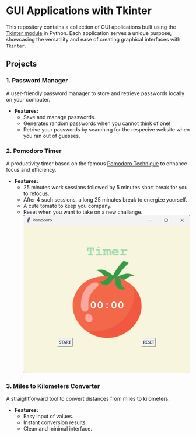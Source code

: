 # GUI Applications with Tkinter

This repository contains a collection of GUI applications built using the [Tkinter module](https://docs.python.org/3/library/tkinter.html) in Python. Each application serves a unique purpose, showcasing the versatility and ease of creating graphical interfaces with `Tkinter`.

## Projects

### 1. Password Manager
A user-friendly password manager to store and retrieve passwords locally on your computer.

- **Features:**
  - Save and manage passwords.
  - Generates random passwords when you cannot think of one!
  - Retrive your passwords by searching for the respecive website when you ran out of guesses.

### 2. Pomodoro Timer
A productivity timer based on the famous [Pomodoro Technique](https://en.wikipedia.org/wiki/Pomodoro_Technique) to enhance focus and efficiency.

- **Features:**
  - 25 minutes work sessions followed by 5 minutes short break for you to refocus.
  - After 4 such sessions, a long 25 minutes break to energize yourself.
  - A cute tomato to keep you company.
  - Reset when you want to take on a new challange.
    ![Timer](https://github.com/DikheetaNath/Tkinter-GUIs/blob/master/pomodoro-timer/Screenshot%202024-07-01%20000108.png)
    

### 3. Miles to Kilometers Converter
A straightforward tool to convert distances from miles to kilometers.

- **Features:**
  - Easy input of values.
  - Instant conversion results.
  - Clean and minimal interface.



